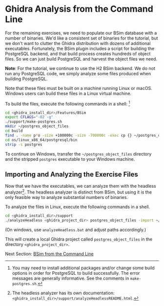 # Ghidra Analysis from the Command Line 

For the remaining exercises, we need to populate our BSim database with a number of binaries. 
We'd like a consistent set of binaries for the tutorial, but we don't want to clutter the Ghidra distribution with dozens of additional executables.
Fortunately, the BSim plugin includes a script for building the PostgreSQL backend, and that build process creates hundreds of object files.
So we can just build PostgreSQL and harvest the object files we need.

**Note**: For the tutorial, we continue to use the H2 BSim backend. 
We do not run any PostgreSQL code, we simply analyze some files produced when building PostgreSQL.

Note that these files must be built on a machine running Linux or macOS.
Windows users can build these files in a Linux virtual machine.

To build the files, execute the following commands in a shell: [^1] 

[^1]: You may need to install additional packages and/or change some build options in order for PostgreSQL to build successfully. The error messages are generally informative.  See the comments in ``make-postgres.sh``.

```bash
cd <ghidra_install_dir>/Features/BSim
export CFLAGS="-O2 -g"
./support/make-postgres.sh
mkdir ~/postgres_object_files
cd build
find . -name p*o -size +100000c -size -700000c -exec cp {} ~/postgres_object_files/ \;
cd os/linux_x86_64/postgresql/bin
strip -s postgres
```

To continue on Windows, transfer the ``~/postgres_object_files`` directory and the stripped ``postgres`` executable to your Windows machine.

## Importing and Analyzing the Exercise Files

Now that we have the executables, we can analyze them with the headless analyzer[^2].
The headless analyzer is distinct from BSim, but using it is the only feasible way to analyze substantial numbers of binaries.

[^2]: The headless analyzer has its own documentation: ``<ghidra_install_dir>/support/analyzeHeadlessREADME.html``.

To analyze the files in Linux, execute the following commands in a shell.

```bash
cd <ghidra_install_dir>/support
./analyzeHeadless <ghidra_project_dir> postgres_object_files -import ~/postgres_object_files/*
```
(On windows, use ``analyzeHeadless.bat`` and adjust paths accordingly.)

This will create a local Ghidra project called ``postgres_object_files`` in the directory ``<ghidra_project_dir>``. 


Next Section: [BSim from the Command Line](BSimTutorial_BSim_Command_Line.md)

